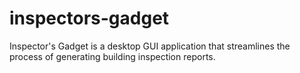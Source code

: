 # inspectors-gadget

Inspector's Gadget is a desktop GUI application that streamlines the process of generating building inspection reports.
